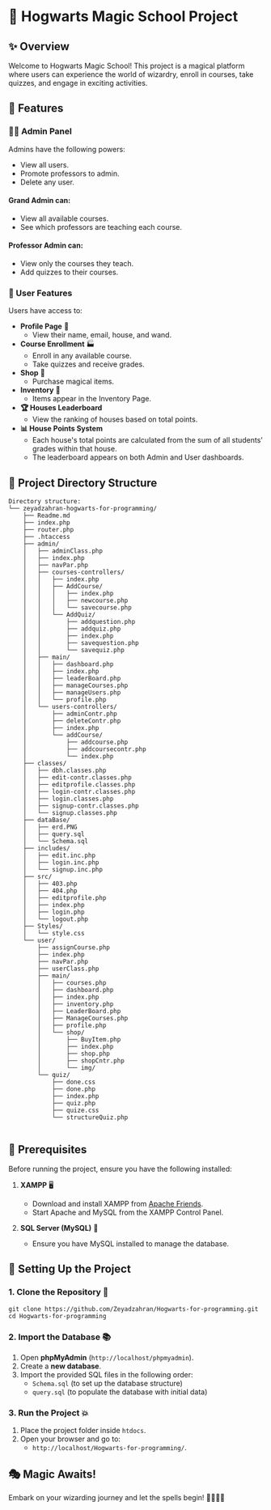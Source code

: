 # 🏰 Hogwarts Magic School Project

## ✨ Overview
Welcome to Hogwarts Magic School! This project is a magical platform where users can experience the world of wizardry, enroll in courses, take quizzes, and engage in exciting activities.

## 🧐 Features
### 🧙‍♂️ Admin Panel
Admins have the following powers:
- View all users.
- Promote professors to admin.
- Delete any user.

#### Grand Admin can:
- View all available courses.
- See which professors are teaching each course.

#### Professor Admin can:
- View only the courses they teach.
- Add quizzes to their courses.

### 🎩 User Features
Users have access to:
- **Profile Page** 📜
  - View their name, email, house, and wand.
- **Course Enrollment** 🏭
  - Enroll in any available course.
  - Take quizzes and receive grades.
- **Shop** 🛒
  - Purchase magical items.
- **Inventory** 🎒
  - Items appear in the Inventory Page.
- **🏆 Houses Leaderboard**
  - View the ranking of houses based on total points.
- **📊 House Points System**
  - Each house's total points are calculated from the sum of all students' grades within that house.
  - The leaderboard appears on both Admin and User dashboards.

## 📂 Project Directory Structure
```
Directory structure:
└── zeyadzahran-hogwarts-for-programming/
    ├── Readme.md
    ├── index.php
    ├── router.php
    ├── .htaccess
    ├── admin/
    │   ├── adminClass.php
    │   ├── index.php
    │   ├── navPar.php
    │   ├── courses-controllers/
    │   │   ├── index.php
    │   │   ├── AddCourse/
    │   │   │   ├── index.php
    │   │   │   ├── newcourse.php
    │   │   │   └── savecourse.php
    │   │   └── AddQuiz/
    │   │       ├── addquestion.php
    │   │       ├── addquiz.php
    │   │       ├── index.php
    │   │       ├── savequestion.php
    │   │       └── savequiz.php
    │   ├── main/
    │   │   ├── dashboard.php
    │   │   ├── index.php
    │   │   ├── leaderBoard.php
    │   │   ├── manageCourses.php
    │   │   ├── manageUsers.php
    │   │   └── profile.php
    │   └── users-controllers/
    │       ├── adminContr.php
    │       ├── deleteContr.php
    │       ├── index.php
    │       └── addCourse/
    │           ├── addcourse.php
    │           ├── addcoursecontr.php
    │           └── index.php
    ├── classes/
    │   ├── dbh.classes.php
    │   ├── edit-contr.classes.php
    │   ├── editprofile.classes.php
    │   ├── login-contr.classes.php
    │   ├── login.classes.php
    │   ├── signup-contr.classes.php
    │   └── signup.classes.php
    ├── dataBase/
    │   ├── erd.PNG
    │   ├── query.sql
    │   └── Schema.sql
    ├── includes/
    │   ├── edit.inc.php
    │   ├── login.inc.php
    │   └── signup.inc.php
    ├── src/
    │   ├── 403.php
    │   ├── 404.php
    │   ├── editprofile.php
    │   ├── index.php
    │   ├── login.php
    │   └── logout.php
    ├── Styles/
    │   └── style.css
    └── user/
        ├── assignCourse.php
        ├── index.php
        ├── navPar.php
        ├── userClass.php
        ├── main/
        │   ├── courses.php
        │   ├── dashboard.php
        │   ├── index.php
        │   ├── inventory.php
        │   ├── LeaderBoard.php
        │   ├── ManageCourses.php
        │   ├── profile.php
        │   └── shop/
        │       ├── BuyItem.php
        │       ├── index.php
        │       ├── shop.php
        │       ├── shopCntr.php
        │       └── img/
        └── quiz/
            ├── done.css
            ├── done.php
            ├── index.php
            ├── quiz.php
            ├── quize.css
            └── structureQuiz.php


```

## 📌 Prerequisites
Before running the project, ensure you have the following installed:

1. **XAMPP** 🖥️  
   - Download and install XAMPP from [Apache Friends](https://www.apachefriends.org/).
   - Start Apache and MySQL from the XAMPP Control Panel.

2. **SQL Server (MySQL)** 📂  
   - Ensure you have MySQL installed to manage the database.

## 🚀 Setting Up the Project
### 1. Clone the Repository 🎩
```
git clone https://github.com/Zeyadzahran/Hogwarts-for-programming.git
cd Hogwarts-for-programming
```

### 2. Import the Database 📚
1. Open **phpMyAdmin** (`http://localhost/phpmyadmin`).
2. Create a **new database**.
3. Import the provided SQL files in the following order:
   - `Schema.sql` (to set up the database structure)
   - `query.sql` (to populate the database with initial data)

### 3. Run the Project 💥
1. Place the project folder inside `htdocs`.
2. Open your browser and go to:
   - `http://localhost/Hogwarts-for-programming/`.

## 🎭 Magic Awaits!
Embark on your wizarding journey and let the spells begin! 🧙‍♂️🫶🌟








